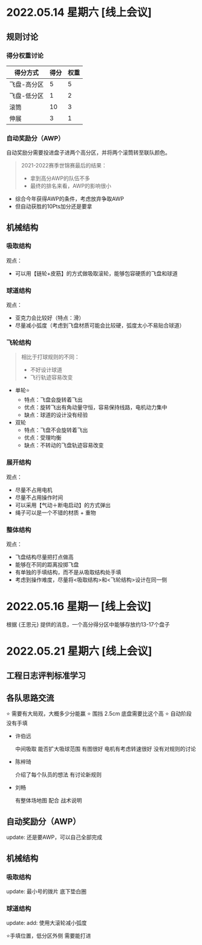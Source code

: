 # 2022.05.14 星期六 [线上会议]

## 规则讨论

### 得分权重讨论

| 得分方式    | 得分 | 权重 |
| ----------- | ---- | ---- |
| 飞盘-高分区 | 5    | 5    |
| 飞盘-低分区 | 1    | 2    |
| 滚筒        | 10   | 3    |
| 伸展        | 3    | 1    |

### 自动奖励分（AWP）

自动奖励分需要投进盘子进两个高分区，并将两个滚筒转至联队颜色。

> 2021-2022赛季世锦赛最后的结果：
>
> - 拿到高分AWP的队伍不多
> - 最终的排名来看，AWP的影响很小

- 综合今年获得AWP的条件，考虑放弃争取AWP
- 但自动获胜的10Pts加分还是要拿

## 机械结构

### 吸取结构

观点：

- 可以用【链轮+皮筋】的方式做吸取滚轮，能够包容硬质的飞盘和球道

### 球道结构

观点：

- 亚克力会比较好（特点：滑）
- 尽量减小弧度（考虑到飞盘材质可能会比较硬，弧度太小不易贴合球道）

### 飞轮结构

> 相比于打球规则的不同：
>
> - 不好设计球道
> - 飞行轨迹容易改变

- 单轮:star:
  - 特点：飞盘会旋转着飞出
  - 优点：旋转飞出有角动量守恒，容易保持线路，电机动力集中
  - 缺点：球道的设计没有经验
- 双轮
  - 特点：飞盘不会旋转着飞出
  - 优点：受理均衡
  - 缺点：不转动的飞盘轨迹容易改变

### 展开结构

观点：

- 尽量不占用电机
- 尽量不占用操作时间
- 可以采用【气动＋断电启动】的方式弹出
- 绳子可以是一个不错的材质 + 重物

### 整体结构

观点：

- 飞盘结构尽量把打点做高
- 能够在不同的距离投掷飞盘
- 有单独的手填结构，而不是从吸取结构处手填
- 考虑到操作难度，尽量将<吸取结构>和<飞轮结构>设计在同一侧

# 2022.05.16 星期一 [线上会议]

根据 {王思元} 提供的消息，一个高分得分区中能够存放约13-17个盘子

# 2022.05.21 星期六 [线上会议]

## 工程日志评判标准学习

## 各队思路交流

:star: 需要有大局观，大概多少分能赢
:star: 围挡 2.5cm 底盘需要比这个高
:star: 自动阶段没有手填

- 许伯远

  中间吸取	能否扩大吸球范围
  有图很好
  电机有考虑转速很好
  没有对规则的讨论

- 陈梓琦

  介绍了每个队员的想法
  有讨论新规则

- 刘畅

  有整体场地图 配合 战术说明

## 自动奖励分（AWP）

update: 还是要AWP，可以自己全部完成

## 机械结构

### 吸取结构

update: 最小号的拨片 底下垫白圈

### 球道结构

update: 
add: 使用大滚轮减小弧度

:star:手填位置，低分区外侧 需要能打进